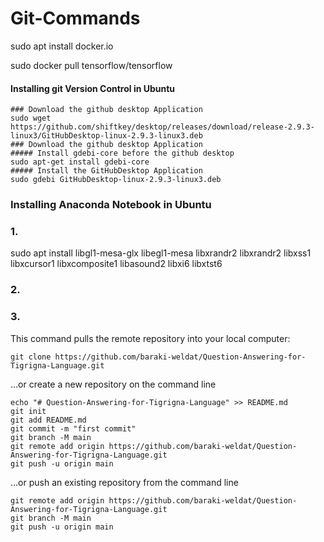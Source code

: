 # Git-Commands
sudo apt  install docker.io

sudo docker pull tensorflow/tensorflow

#### Installing git Version Control in Ubuntu 
```
### Download the github desktop Application 
sudo wget https://github.com/shiftkey/desktop/releases/download/release-2.9.3-linux3/GitHubDesktop-linux-2.9.3-linux3.deb
### Download the github desktop Application 
##### Install gdebi-core before the github desktop
sudo apt-get install gdebi-core 
##### Install the GitHubDesktop Application 
sudo gdebi GitHubDesktop-linux-2.9.3-linux3.deb

```
### Installing Anaconda Notebook in Ubuntu 
### 1.
sudo apt install libgl1-mesa-glx libegl1-mesa libxrandr2 libxrandr2 libxss1 libxcursor1 libxcomposite1 libasound2 libxi6 libxtst6
### 2.
### 3.


This command pulls the remote repository into your local computer:
```
git clone https://github.com/baraki-weldat/Question-Answering-for-Tigrigna-Language.git
```
…or create a new repository on the command line
```
echo "# Question-Answering-for-Tigrigna-Language" >> README.md
git init
git add README.md
git commit -m "first commit"
git branch -M main
git remote add origin https://github.com/baraki-weldat/Question-Answering-for-Tigrigna-Language.git
git push -u origin main
```
…or push an existing repository from the command line
```
git remote add origin https://github.com/baraki-weldat/Question-Answering-for-Tigrigna-Language.git
git branch -M main
git push -u origin main
```

